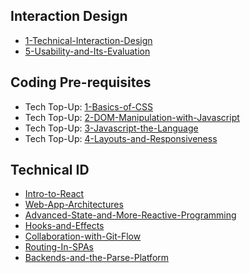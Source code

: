 ## Interaction Design
- [1-Technical-Interaction-Design](Lectures/1-Technical-Interaction-Design.pdf)
- [5-Usability-and-Its-Evaluation](Lectures/5-Usability-and-Its-Evaluation.md)

## Coding Pre-requisites
- Tech Top-Up: [1-Basics-of-CSS](Tech-TopUps/1-Basics-of-CSS.md)
- Tech Top-Up: [2-DOM-Manipulation-with-Javascript](Tech-TopUps/2-DOM-Manipulation-with-Javascript.md)
- Tech Top-Up: [3-Javascript-the-Language](Tech-TopUps/3-Javascript-the-Language.md)
- Tech Top-Up: [4-Layouts-and-Responsiveness](Tech-TopUps/4-Layouts-and-Responsiveness.md)

  
## Technical ID
- [Intro-to-React](Lectures/Intro-to-React.md)
- [Web-App-Architectures](Lectures/Web-App-Architectures.md)
- [Advanced-State-and-More-Reactive-Programming](Advanced-State-and-More-Reactive-Programming.md)
- [Hooks-and-Effects](Hooks-and-Effects.md)
- [Collaboration-with-Git-Flow](Collaboration-with-Git-Flow.md)
- [Routing-In-SPAs](Routing-In-SPAs.md)
- [Backends-and-the-Parse-Platform](Backends-and-the-Parse-Platform.md)
